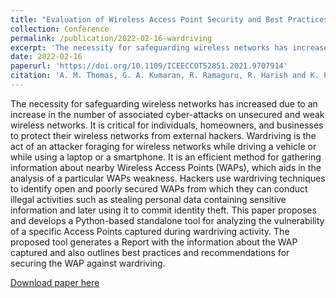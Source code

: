 ```yaml
---
title: "Evaluation of Wireless Access Point Security and Best Practices for Mitigation"
collection: Conference
permalink: /publication/2022-02-16-wardriving
excerpt: 'The necessity for safeguarding wireless networks has increased due to an increase in the number of associated cyber-attacks on unsecured and weak wireless networks. It is critical for individuals, homeowners, and businesses to protect their wireless networks from external hackers. Wardriving is the act of an attacker foraging for wireless networks while driving a vehicle or while using a laptop or a smartphone. It is an efficient method for gathering information about nearby Wireless Access Points (WAPs), which aids in the analysis of a particular WAPs weakness.'
date: 2022-02-16
paperurl: 'https://doi.org/10.1109/ICEECCOT52851.2021.9707914'
citation: 'A. M. Thomas, G. A. Kumaran, R. Ramaguru, R. Harish and K. Praveen, "Evaluation of Wireless Access Point Security and Best Practices for Mitigation," 2021 5th International Conference on Electrical, Electronics, Communication, Computer Technologies and Optimization Techniques (ICEECCOT), 2021, pp. 422-427.'
---
```


The necessity for safeguarding wireless networks has increased due to an increase in the number of associated cyber-attacks on unsecured and weak wireless networks. It is critical for individuals, homeowners, and businesses to protect their wireless networks from external hackers. Wardriving is the act of an attacker foraging for wireless networks while driving a vehicle or while using a laptop or a smartphone. It is an efficient method for gathering information about nearby Wireless Access Points (WAPs), which aids in the analysis of a particular WAPs weakness. Hackers use wardriving techniques to identify open and poorly secured WAPs from which they can conduct illegal activities such as stealing personal data containing sensitive information and later using it to commit identity theft. This paper proposes and develops a Python-based standalone tool for analyzing the vulnerability of a specific Access Points captured during wardriving activity. The proposed tool generates a Report with the information about the WAP captured and also outlines best practices and recommendations for securing the WAP against wardriving.

[Download paper here](https://doi.org/10.1109/ICEECCOT52851.2021.9707914)

